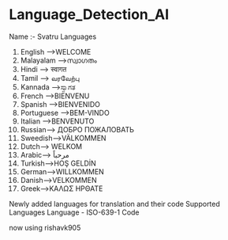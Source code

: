# Language_Detection_AI
Name :- Svatru
Languages
1) English -->WELCOME
2) Malayalam -->സ്വാഗതം
3) Hindi --> स्वागत
4) Tamil --> வரவேற்பு
5) Kannada -->ಸ್ವಾಗತ
6) French -->BIENVENU
7) Spanish -->BIENVENIDO
8) Portuguese -->BEM-VINDO
9) Italian -->BENVENUTO
10) Russian--> ДОБРО ПОЖАЛОВАТЬ
11) Sweedish-->VÄLKOMMEN
12) Dutch--> WELKOM
13) Arabic--> مرحباً
14) Turkish-->HOŞ GELDİN
15) German-->WILLKOMMEN
16) Danish-->VELKOMMEN
17) Greek-->ΚΑΛΩΣ ΗΡΘΑΤΕ


Newly added languages for translation and their code
Supported Languages
Language - ISO-639-1 Code


 
now using rishavk905
